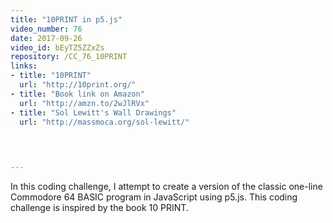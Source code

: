 ```yaml
---
title: "10PRINT in p5.js"
video_number: 76
date: 2017-09-26
video_id: bEyTZ5ZZxZs
repository: /CC_76_10PRINT
links:
- title: "10PRINT"  
  url: "http://10print.org/"
- title: "Book link on Amazon"  
  url: "http://amzn.to/2wJlRVx"
- title: "Sol Lewitt's Wall Drawings"  
  url: "http://massmoca.org/sol-lewitt/"
  


  
---
```


In this coding challenge, I attempt to create a version of the classic one-line Commodore 64 BASIC program in JavaScript using p5.js. This coding challenge is inspired by the book 10 PRINT.

